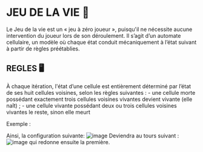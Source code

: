 # JEU DE LA VIE 🧬

Le Jeu de la vie est un « jeu à zéro joueur », puisqu'il ne nécessite aucune intervention du joueur lors de son déroulement.
Il s’agit d’un automate cellulaire, un modèle où chaque état conduit mécaniquement à l’état suivant à partir de règles préétablies.

## REGLES 🖥️

À chaque itération, l'état d’une cellule est entièrement déterminé par l’état de ses huit cellules voisines, selon les règles suivantes : 
                - une cellule morte possédant exactement trois cellules voisines vivantes devient vivante (elle naît) ; 
                - une cellule vivante possédant deux ou trois cellules voisines vivantes le reste, sinon elle meurt
                
                
Exemple : 

Ainsi, la configuration suivante: 
![image](https://user-images.githubusercontent.com/89457451/168296600-2e0fd297-41f1-4dd6-a2be-26d8a20125dc.png)
Deviendra au tours suivant : 
![image](https://user-images.githubusercontent.com/89457451/168296827-fa4f3796-0856-4ad5-8ce3-7c8b75f60eb5.png)
qui redonne ensuite la première.
